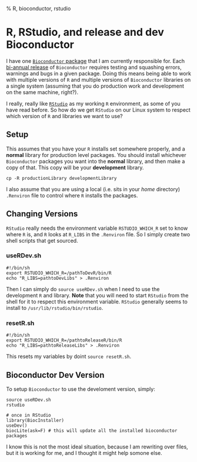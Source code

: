 % R, bioconductor, rstudio

# R, RStudio, and release and dev Bioconductor

I have one [`Bioconductor` package](http://bioconductor.org/packages/release/bioc/html/categoryCompare.html) that I am currently responsible for. Each [bi-annual release](http://master.bioconductor.org/developers/release-schedule/) of `Bioconductor` requires testing and squashing errors, warnings and bugs in a given package. Doing this means being able to work with multiple versions of `R` and multiple versions of `Bioconductor` libraries on a single system (assuming that you do production work and development on the same machine, right?).

I really, really like [`RStudio`](http://rstudio.org) as my working `R` environment, as some of you have read before. So how do we get `RStudio` on our Linux system to respect which version of `R` and libraries we want to use?

## Setup

This assumes that you have your `R` installs set somewhere properly, and a **normal** library for production level packages. You should install whichever `Bioconductor` packages you want into the **normal** library, and then make a copy of that. This copy will be your **development** library.

```
cp -R productionLibrary developmentLibrary
```

I also assume that you are using a local (i.e. sits in your *home* directory) `.Renviron` file to control where `R` installs the packages.

## Changing Versions

`RStudio` really needs the environment variable `RSTUDIO_WHICH_R` set to know where `R` is, and `R` looks at `R_LIBS` in the `.Renviron` file. So I simply create two shell scripts that get sourced.

### useRDev.sh

```
#!/bin/sh
export RSTUDIO_WHICH_R=/pathToDevR/bin/R
echo "R_LIBS=pathtoDevLibs" > .Renviron
```

Then I can simply do `source useRDev.sh` when I need to use the development `R` and library. **Note** that you will need to start `RStudio` from the shell for it to respect this environment variable. `RStudio` generally seems to install to `/usr/lib/rstudio/bin/rstudio`.

### resetR.sh

```
#!/bin/sh
export RSTUDIO_WHICH_R=/pathtoReleaseR/bin/R
echo "R_LIBS=pathtoReleaseLibs" > .Renviron
```

This resets my variables by doint `source resetR.sh`.

## Bioconductor Dev Version

To setup `Bioconductor` to use the develoment version, simply:

```
source useRDev.sh
rstudio

# once in RStudio
library(BiocInstaller)
useDev()
biocLite(ask=F) # this will update all the installed bioconductor packages
```

I know this is not the most ideal situation, because I am rewriting over files, but it is working for me, and I thought it might help somone else.
